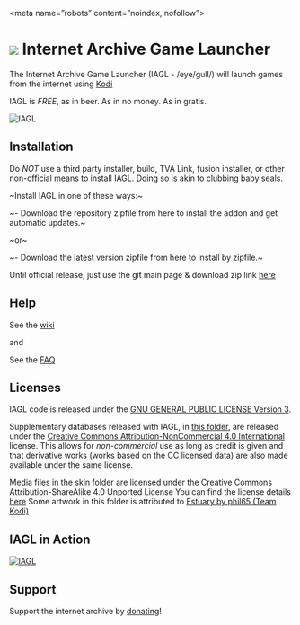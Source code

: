 <meta name=”robots” content=”noindex, nofollow”>

![](https://i.imgur.com/nQfTbZq.png?display=inline-block) Internet Archive Game Launcher
==========================

The Internet Archive Game Launcher (IAGL - /eye/gull/) will launch games from the internet using [Kodi](http://kodi.tv)

IAGL is *FREE*, as in beer. As in no money. As in gratis.


![IAGL](https://github.com/zach-morris/plugin.program.iagl/blob/main/fanart.jpg)


Installation
-------------

Do *NOT* use a third party installer, build, TVA Link, fusion installer, or other non-official means to install IAGL.  Doing so is akin to clubbing baby seals.

~Install IAGL in one of these ways:~

~- Download the repository zipfile from here to install the addon and get automatic updates.~

~or~

~- Download the latest version zipfile from here to install by zipfile.~

Until official release, just use the git main page & download zip link [here](https://github.com/zach-morris/plugin.program.iagl/archive/main.zip)

Help
-------------

See the [wiki](https://github.com/zach-morris/plugin.program.iagl/wiki)

and

See the [FAQ](https://github.com/zach-morris/plugin.program.iagl/wiki/5.--FAQ)



Licenses
-------------

IAGL code is released under the [GNU GENERAL PUBLIC LICENSE Version 3](https://www.gnu.org/licenses/gpl-3.0.en.html).

Supplementary databases released with IAGL, in [this folder](https://github.com/zach-morris/plugin.program.iagl/tree/main/resources/data/databases), are released under the [Creative Commons Attribution-NonCommercial 4.0 International](https://creativecommons.org/licenses/by-sa/4.0/) license. This allows for *non-commercial* use as long as credit is given and that derivative works (works based on the CC licensed data) are also made available under the same license.

Media files in the skin folder are licensed under the Creative Commons Attribution-ShareAlike 4.0 Unported License
You can find the license details [here](http://creativecommons.org/licenses/by-sa/4.0/)
Some artwork in this folder is attributed to [Estuary by phil65 (Team Kodi)](https://github.com/phil65/skin.estuary)



IAGL in Action
-------------------
[![IAGL](https://i.imgur.com/rHgDFw1.gif)](https://www.youtube.com/watch?v=jUIbVqd_iTE)



Support
-------------------

Support the internet archive by [donating](https://archive.org/donate/)!

